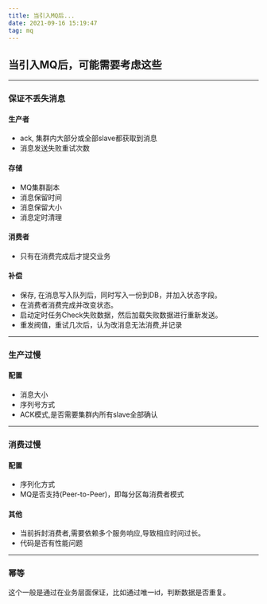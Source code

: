 ```yaml
---
title: 当引入MQ后...
date: 2021-09-16 15:19:47
tag: mq
---
```


## 当引入MQ后，可能需要考虑这些

---

### 保证不丢失消息

#### 生产者

- ack, 集群内大部分或全部slave都获取到消息
- 消息发送失败重试次数

#### 存储

- MQ集群副本
- 消息保留时间
- 消息保留大小
- 消息定时清理

#### 消费者

- 只有在消费完成后才提交业务

#### 补偿

- 保存, 在消息写入队列后，同时写入一份到DB，并加入状态字段。
- 在消费者消费完成并改变状态。
- 启动定时任务Check失败数据，然后加载失败数据进行重新发送。
- 重发阀值，重试几次后，认为改消息无法消费,并记录

---

### 生产过慢

#### 配置

- 消息大小
- 序列号方式
- ACK模式,是否需要集群内所有slave全部确认

---

### 消费过慢

#### 配置

- 序列化方式
- MQ是否支持(Peer-to-Peer)，即每分区每消费者模式

#### 其他

- 当前拆封消费者,需要依赖多个服务响应,导致相应时间过长。
- 代码是否有性能问题

---

### 幂等

这个一般是通过在业务层面保证，比如通过唯一id，判断数据是否重复。

